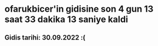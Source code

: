 # ofarukbicer'in gidisine son 4 gun 13 saat 33 dakika 13 saniye kaldi

## Gidis tarihi: 30.09.2022 :(